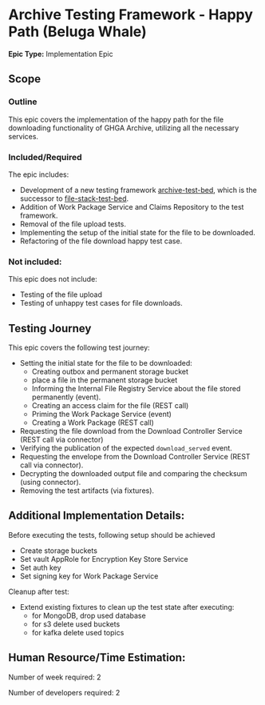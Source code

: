 # Archive Testing Framework - Happy Path (Beluga Whale)

**Epic Type:** Implementation Epic

## Scope

### Outline

This epic covers the implementation of the happy path for the file downloading functionality of GHGA Archive, utilizing all the necessary services.

### Included/Required

The epic includes:

- Development of a new testing framework [archive-test-bed](https://github.com/ghga-de/archive-test-bed), which is the successor to [file-stack-test-bed](https://github.com/ghga-de/file-stack-test-bed).
- Addition of Work Package Service and Claims Repository to the test framework.
- Removal of the file upload tests.
- Implementing the setup of the initial state for the file to be downloaded.
- Refactoring of the file download happy test case.

### Not included:

This epic does not include:

- Testing of the file upload
- Testing of unhappy test cases for file downloads.

## Testing Journey

This epic covers the following test journey:

- Setting the initial state for the file to be downloaded:
    - Creating outbox and permanent storage bucket
    - place a file in the permanent storage bucket
    - Informing the Internal File Registry Service about the file stored permanently (event).
    - Creating an access claim for the file (REST call)
    - Priming the Work Package Service (event)
    - Creating a Work Package (REST call)
- Requesting the file download from the Download Controller Service (REST call via connector)
- Verifying the publication of the expected `download_served` event.
- Requesting the envelope from the Download Controller Service (REST call via connector).
- Decrypting the downloaded output file and comparing the checksum (using connector).
- Removing the test artifacts (via fixtures).


## Additional Implementation Details:

Before executing the tests, following setup should be achieved
- Create storage buckets
- Set vault AppRole for Encryption Key Store Service
- Set auth key
- Set signing key for Work Package Service

Cleanup after test:
- Extend existing fixtures to clean up the test state after executing:
  - for MongoDB, drop used database
  - for s3 delete used buckets
  - for kafka delete used topics


## Human Resource/Time Estimation:

Number of week required: 2

Number of developers required: 2
